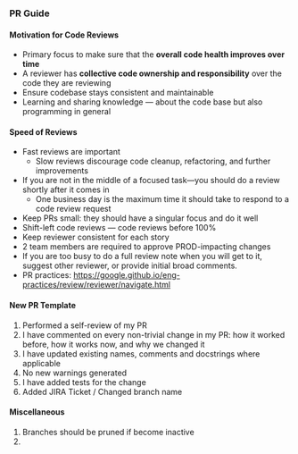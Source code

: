 ### PR Guide

#### Motivation for Code Reviews

- Primary focus to make sure that the **overall code health improves over time**
- A reviewer has **collective code ownership and responsibility** over the code they are reviewing
- Ensure codebase stays consistent and maintainable
- Learning and sharing knowledge — about the code base but also programming in general

#### Speed of Reviews

- Fast reviews are important
  - Slow reviews discourage code cleanup, refactoring, and further improvements
- If you are not in the middle of a focused task—you should do a review shortly after it comes in
  - One business day is the maximum time it should take to respond to a code review request
- Keep PRs small: they should have a singular focus and do it well
- Shift-left code reviews — code reviews before 100%
- Keep reviewer consistent for each story
- 2 team members are required to approve PROD-impacting changes
- If you are too busy to do a full review note when you will get to it, suggest other reviewer, or provide initial broad comments.
- PR practices: https://google.github.io/eng-practices/review/reviewer/navigate.html


#### New PR Template
1. Performed a self-review of my PR
2. I have commented on every non-trivial change in my PR: how it worked before, how it works now, and why we changed it
3. I have updated existing names, comments and docstrings where applicable
4. No new warnings generated
5. I have added tests for the change
6. Added JIRA Ticket / Changed branch name


#### Miscellaneous
1. Branches should be pruned if become inactive
2. 
